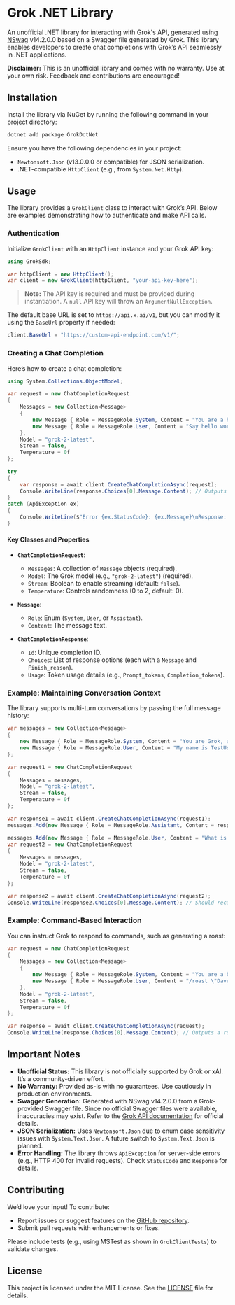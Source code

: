# Grok .NET Library

An unofficial .NET library for interacting with Grok's API, generated using [NSwag](http://NSwag.org) v14.2.0.0 based on a Swagger file generated by Grok. This library enables developers to create chat completions with Grok’s API seamlessly in .NET applications.

**Disclaimer:** This is an unofficial library and comes with no warranty. Use at your own risk. Feedback and contributions are encouraged!

## Installation

Install the library via NuGet by running the following command in your project directory:

```bash
dotnet add package GrokDotNet
```

Ensure you have the following dependencies in your project:
- `Newtonsoft.Json` (v13.0.0.0 or compatible) for JSON serialization.
- .NET-compatible `HttpClient` (e.g., from `System.Net.Http`).

## Usage

The library provides a `GrokClient` class to interact with Grok’s API. Below are examples demonstrating how to authenticate and make API calls.

### Authentication

Initialize `GrokClient` with an `HttpClient` instance and your Grok API key:

```csharp
using GrokSdk;

var httpClient = new HttpClient();
var client = new GrokClient(httpClient, "your-api-key-here");
```

>**Note:** The API key is required and must be provided during instantiation. A `null` API key will throw an `ArgumentNullException`.

The default base URL is set to `https://api.x.ai/v1`, but you can modify it using the `BaseUrl` property if needed:

```csharp
client.BaseUrl = "https://custom-api-endpoint.com/v1/";
```

### Creating a Chat Completion

Here’s how to create a chat completion:

```csharp
using System.Collections.ObjectModel;

var request = new ChatCompletionRequest
{
    Messages = new Collection<Message>
    {
        new Message { Role = MessageRole.System, Content = "You are a helpful assistant." },
        new Message { Role = MessageRole.User, Content = "Say hello world." }
    },
    Model = "grok-2-latest",
    Stream = false,
    Temperature = 0f
};

try
{
    var response = await client.CreateChatCompletionAsync(request);
    Console.WriteLine(response.Choices[0].Message.Content); // Outputs the assistant's response
}
catch (ApiException ex)
{
    Console.WriteLine($"Error {ex.StatusCode}: {ex.Message}\nResponse: {ex.Response}");
}
```

#### Key Classes and Properties
- **`ChatCompletionRequest`**:
  - `Messages`: A collection of `Message` objects (required).
  - `Model`: The Grok model (e.g., `"grok-2-latest"`) (required).
  - `Stream`: Boolean to enable streaming (default: `false`).
  - `Temperature`: Controls randomness (0 to 2, default: 0).

- **`Message`**:
  - `Role`: Enum (`System`, `User`, or `Assistant`).
  - `Content`: The message text.

- **`ChatCompletionResponse`**:
  - `Id`: Unique completion ID.
  - `Choices`: List of response options (each with a `Message` and `Finish_reason`).
  - `Usage`: Token usage details (e.g., `Prompt_tokens`, `Completion_tokens`).

### Example: Maintaining Conversation Context

The library supports multi-turn conversations by passing the full message history:

```csharp
var messages = new Collection<Message>
{
    new Message { Role = MessageRole.System, Content = "You are Grok, a helpful assistant." },
    new Message { Role = MessageRole.User, Content = "My name is TestUser. Remember that." }
};

var request1 = new ChatCompletionRequest
{
    Messages = messages,
    Model = "grok-2-latest",
    Stream = false,
    Temperature = 0f
};

var response1 = await client.CreateChatCompletionAsync(request1);
messages.Add(new Message { Role = MessageRole.Assistant, Content = response1.Choices[0].Message.Content });

messages.Add(new Message { Role = MessageRole.User, Content = "What is my name?" });
var request2 = new ChatCompletionRequest
{
    Messages = messages,
    Model = "grok-2-latest",
    Stream = false,
    Temperature = 0f
};

var response2 = await client.CreateChatCompletionAsync(request2);
Console.WriteLine(response2.Choices[0].Message.Content); // Should recall "TestUser"
```

### Example: Command-Based Interaction

You can instruct Grok to respond to commands, such as generating a roast:

```csharp
var request = new ChatCompletionRequest
{
    Messages = new Collection<Message>
    {
        new Message { Role = MessageRole.System, Content = "You are a bot that responds to commands. When given '/roast \"name\"', generate a funny roast." },
        new Message { Role = MessageRole.User, Content = "/roast \"Dave\"" }
    },
    Model = "grok-2-latest",
    Stream = false,
    Temperature = 0f
};

var response = await client.CreateChatCompletionAsync(request);
Console.WriteLine(response.Choices[0].Message.Content); // Outputs a roast for "Dave"
```

## Important Notes

- **Unofficial Status:** This library is not officially supported by Grok or xAI. It’s a community-driven effort.
- **No Warranty:** Provided as-is with no guarantees. Use cautiously in production environments.
- **Swagger Generation:** Generated with NSwag v14.2.0.0 from a Grok-provided Swagger file. Since no official Swagger files were available, inaccuracies may exist. Refer to the [Grok API documentation](https://x.ai/api-docs) for official details.
- **JSON Serialization:** Uses `Newtonsoft.Json` due to enum case sensitivity issues with `System.Text.Json`. A future switch to `System.Text.Json` is planned.
- **Error Handling:** The library throws `ApiException` for server-side errors (e.g., HTTP 400 for invalid requests). Check `StatusCode` and `Response` for details.

## Contributing

We’d love your input! To contribute:
- Report issues or suggest features on the [GitHub repository](https://github.com/twhidden/GrokDotNet).
- Submit pull requests with enhancements or fixes.

Please include tests (e.g., using MSTest as shown in `GrokClientTests`) to validate changes.

## License

This project is licensed under the MIT License. See the [LICENSE](LICENSE) file for details.